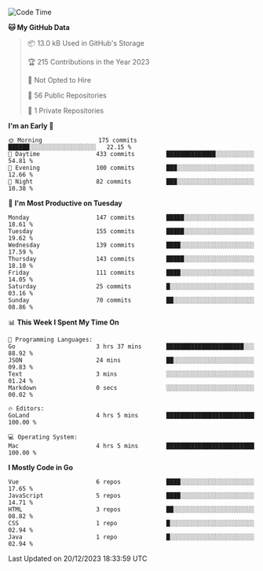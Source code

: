 <!--START_SECTION:waka-->
![Code Time](http://img.shields.io/badge/Code%20Time-936%20hrs%2047%20mins-blue)

**🐱 My GitHub Data** 

> 📦 13.0 kB Used in GitHub's Storage 
 > 
> 🏆 215 Contributions in the Year 2023
 > 
> 🚫 Not Opted to Hire
 > 
> 📜 56 Public Repositories 
 > 
> 🔑 1 Private Repositories 
 > 
**I'm an Early 🐤** 

```text
🌞 Morning                175 commits         ██████░░░░░░░░░░░░░░░░░░░   22.15 % 
🌆 Daytime                433 commits         ██████████████░░░░░░░░░░░   54.81 % 
🌃 Evening                100 commits         ███░░░░░░░░░░░░░░░░░░░░░░   12.66 % 
🌙 Night                  82 commits          ███░░░░░░░░░░░░░░░░░░░░░░   10.38 % 
```
📅 **I'm Most Productive on Tuesday** 

```text
Monday                   147 commits         █████░░░░░░░░░░░░░░░░░░░░   18.61 % 
Tuesday                  155 commits         █████░░░░░░░░░░░░░░░░░░░░   19.62 % 
Wednesday                139 commits         ████░░░░░░░░░░░░░░░░░░░░░   17.59 % 
Thursday                 143 commits         █████░░░░░░░░░░░░░░░░░░░░   18.10 % 
Friday                   111 commits         ████░░░░░░░░░░░░░░░░░░░░░   14.05 % 
Saturday                 25 commits          █░░░░░░░░░░░░░░░░░░░░░░░░   03.16 % 
Sunday                   70 commits          ██░░░░░░░░░░░░░░░░░░░░░░░   08.86 % 
```


📊 **This Week I Spent My Time On** 

```text
💬 Programming Languages: 
Go                       3 hrs 37 mins       ██████████████████████░░░   88.92 % 
JSON                     24 mins             ██░░░░░░░░░░░░░░░░░░░░░░░   09.83 % 
Text                     3 mins              ░░░░░░░░░░░░░░░░░░░░░░░░░   01.24 % 
Markdown                 0 secs              ░░░░░░░░░░░░░░░░░░░░░░░░░   00.02 % 

🔥 Editors: 
GoLand                   4 hrs 5 mins        █████████████████████████   100.00 % 

💻 Operating System: 
Mac                      4 hrs 5 mins        █████████████████████████   100.00 % 
```

**I Mostly Code in Go** 

```text
Vue                      6 repos             ████░░░░░░░░░░░░░░░░░░░░░   17.65 % 
JavaScript               5 repos             ████░░░░░░░░░░░░░░░░░░░░░   14.71 % 
HTML                     3 repos             ██░░░░░░░░░░░░░░░░░░░░░░░   08.82 % 
CSS                      1 repo              █░░░░░░░░░░░░░░░░░░░░░░░░   02.94 % 
Java                     1 repo              █░░░░░░░░░░░░░░░░░░░░░░░░   02.94 % 
```




 Last Updated on 20/12/2023 18:33:59 UTC
<!--END_SECTION:waka-->

